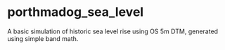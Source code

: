# porthmadog_sea_level
A basic simulation of historic sea level rise using OS 5m DTM, generated using simple band math.
